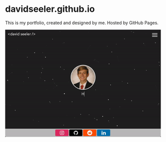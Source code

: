 # davidseeler.github.io

This is my portfolio, created and designed by me. Hosted by GitHub Pages.

![Portfolio](resources/media/portfolio.gif)

